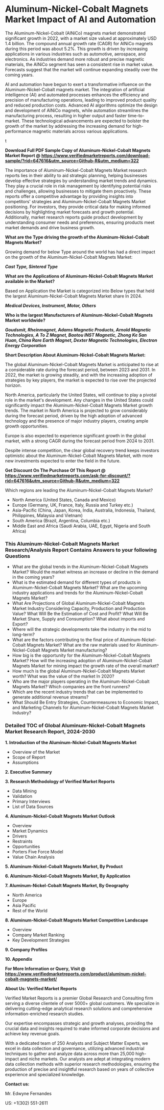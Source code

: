 <meta name="title" content="Global Aluminum-Nickel-Cobalt Magnets Market Impact of AI and Automation"><meta name="description" content="The Aluminum-Nickel-Cobalt (AlNiCo) magnets market demonstrated significant growth in 2022, with a market size valued at approximately USD 1.4 billion. The compound an"><meta name="title" content="Aluminum-Nickel-Cobalt Magnets Market Size, Share, Scope, Trends, Growth, Opportunities, Analysis, Forecast"><h1>Aluminum-Nickel-Cobalt Magnets Market Impact of AI and Automation</h1><p>The Aluminum-Nickel-Cobalt (AlNiCo) magnets market demonstrated significant growth in 2022, with a market size valued at approximately USD 1.4 billion. The compound annual growth rate (CAGR) for AlNiCo magnets during this period was about 5.2%. This growth is driven by increasing applications in various industries such as automotive, aerospace, and electronics. As industries demand more robust and precise magnetic materials, the AlNiCo segment has seen a consistent rise in market value. Forecasts suggest that the market will continue expanding steadily over the coming years.</p><p>AI and automation have begun to exert a transformative influence on the Aluminum-Nickel-Cobalt magnets market. The integration of artificial intelligence (AI) and automated processes enhances the efficiency and precision of manufacturing operations, leading to improved product quality and reduced production costs. Advanced AI algorithms optimize the design and development of AlNiCo magnets, while automation streamlines the manufacturing process, resulting in higher output and faster time-to-market. These technological advancements are expected to bolster the growth of the market by addressing the increasing demand for high-performance magnetic materials across various applications.</p>t</p><p id="" class=""><strong>Download Full PDF Sample Copy of Aluminum-Nickel-Cobalt Magnets Market Report @ <a href="https://www.verifiedmarketreports.com/download-sample/?rid=647616&utm_source=Github-R&utm_medium=322" target="_blank">https://www.verifiedmarketreports.com/download-sample/?rid=647616&utm_source=Github-R&utm_medium=322</a></strong></p><p>The importance of&nbsp;Aluminum-Nickel-Cobalt Magnets Market research reports lies in their ability to aid strategic planning, helping businesses develop effective strategies by understanding market trends and dynamics. They play a crucial role in risk management by identifying potential risks and challenges, allowing businesses to mitigate them proactively. These reports offer a competitive advantage by providing insights into competitors' strategies and Aluminum-Nickel-Cobalt Magnets Market positioning. For investors, they provide critical data for making informed decisions by highlighting market forecasts and growth potential. Additionally, market research reports guide product development by understanding consumer needs and preferences, ensuring products meet market demands and drive business growth.</p><p><strong>What are the&nbsp;Type driving the growth of the Aluminum-Nickel-Cobalt Magnets Market?</strong></p><p id="" class="">Growing demand for below Type around the world has had a direct impact on the growth of the Aluminum-Nickel-Cobalt Magnets Market:</p><em><strong>Cast Type, Sintered Type</strong></em></p><strong>What are the&nbsp;Applications&nbsp;of Aluminum-Nickel-Cobalt Magnets Market available in the Market?</strong></p><p id="" class="">Based on Application the Market is categorized into Below types that held the largest Aluminum-Nickel-Cobalt Magnets Market share In 2024.</p><em><strong>Medical Devices, Instrument, Motor, Others</strong></em></p><strong>Who is the largest Manufacturers of Aluminum-Nickel-Cobalt Magnets Market worldwide?</strong></p><p><em><strong>Goudsmit, Rheinmagnet, Adams Magnetic Products, Arnold Magnetic Technologies, A To Z Magnet, Baotou INST Magnetic, Zhong Ke San Huan, China Rare Earth Magnet, Dexter Magnetic Technologies, Electron Energy Corporation</strong></em></p><p id="" class=""><strong>Short Description About Aluminum-Nickel-Cobalt Magnets Market:</strong></p><p>The global Aluminum-Nickel-Cobalt Magnets Market is anticipated to rise at a considerable rate during the forecast period, between 2023 and 2031. In 2022, the market is growing steadily, and with the increasing adoption of strategies by key players, the market is expected to rise over the projected horizon.</p><p>North America, particularly the United States, will continue to play a pivotal role in the market's development. Any changes in the United States could significantly impact the Aluminum-Nickel-Cobalt Magnets Market growth trends. The market in North America is projected to grow considerably during the forecast period, driven by the high adoption of advanced technology and the presence of major industry players, creating ample growth opportunities.</p><p>Europe is also expected to experience significant growth in the global market, with a strong CAGR during the forecast period from 2024 to 2031.</p><p>Despite intense competition, the clear global recovery trend keeps investors optimistic about the Aluminum-Nickel-Cobalt Magnets Market, with more new investments expected to enter the field in the future.</p><p id="" class=""><strong>Get Discount On The Purchase Of This Report @ <a href="https://www.verifiedmarketreports.com/ask-for-discount/?rid=647616&utm_source=Github-R&utm_medium=322" target="_blank">https://www.verifiedmarketreports.com/ask-for-discount/?rid=647616&utm_source=Github-R&utm_medium=322</a></strong></p>Which regions are leading the Aluminum-Nickel-Cobalt Magnets Market?</p><ul><li>North America (United States, Canada and Mexico)</li><li>Europe (Germany, UK, France, Italy, Russia and Turkey etc.)</li><li>Asia-Pacific (China, Japan, Korea, India, Australia, Indonesia, Thailand, Philippines, Malaysia and Vietnam)</li><li>South America (Brazil, Argentina, Columbia etc.)</li><li>Middle East and Africa (Saudi Arabia, UAE, Egypt, Nigeria and South Africa)</li></ul><h3 id="" class="">This Aluminum-Nickel-Cobalt Magnets Market Research/Analysis Report Contains Answers to your following Questions</h3><ul><li>What are the global trends in the Aluminum-Nickel-Cobalt Magnets Market? Would the market witness an increase or decline in the demand in the coming years?</li><li>What is the estimated demand for different types of products in Aluminum-Nickel-Cobalt Magnets Market? What are the upcoming industry applications and trends for the Aluminum-Nickel-Cobalt Magnets Market?</li><li>What Are Projections of Global Aluminum-Nickel-Cobalt Magnets Market Industry Considering Capacity, Production and Production Value? What Will Be the Estimation of Cost and Profit? What Will Be Market Share, Supply and Consumption? What about imports and Export?</li><li>Where will the strategic developments take the industry in the mid to long-term?</li><li>What are the factors contributing to the final price of Aluminum-Nickel-Cobalt Magnets Market? What are the raw materials used for Aluminum-Nickel-Cobalt Magnets Market manufacturing?</li><li>How big is the opportunity for the Aluminum-Nickel-Cobalt Magnets Market? How will the increasing adoption of Aluminum-Nickel-Cobalt Magnets Market for mining impact the growth rate of the overall market?</li><li>How much is the global Aluminum-Nickel-Cobalt Magnets Market worth? What was the value of the market In 2020?</li><li>Who are the major players operating in the Aluminum-Nickel-Cobalt Magnets Market? Which companies are the front runners?</li><li>Which are the recent industry trends that can be implemented to generate additional revenue streams?</li><li>What Should Be Entry Strategies, Countermeasures to Economic Impact, and Marketing Channels for Aluminum-Nickel-Cobalt Magnets Market Industry?</li></ul><h3 id="" class="">Detailed TOC of Global Aluminum-Nickel-Cobalt Magnets Market Research Report, 2024-2030</h3><p id="" class=""><strong>1. Introduction of the Aluminum-Nickel-Cobalt Magnets Market</strong></p><ul><li>Overview of the Market</li><li>Scope of Report</li><li>Assumptions</li></ul><p id="" class=""><strong>2. Executive Summary</strong></p><p id="" class=""><strong>3. Research Methodology of Verified Market Reports</strong></p><ul><li>Data Mining</li><li>Validation</li><li>Primary Interviews</li><li>List of Data Sources</li></ul><p id="" class=""><strong>4. Aluminum-Nickel-Cobalt Magnets Market Outlook</strong></p><ul><li>Overview</li><li>Market Dynamics</li><li>Drivers</li><li>Restraints</li><li>Opportunities</li><li>Porters Five Force Model</li><li>Value Chain Analysis</li></ul><p id="" class=""><strong>5. Aluminum-Nickel-Cobalt Magnets Market, By Product</strong></p><p id="" class=""><strong>6. Aluminum-Nickel-Cobalt Magnets Market, By Application</strong></p><p id="" class=""><strong>7. Aluminum-Nickel-Cobalt Magnets Market, By Geography</strong></p><ul><li>North America</li><li>Europe</li><li>Asia Pacific</li><li>Rest of the World</li></ul><p id="" class=""><strong>8. Aluminum-Nickel-Cobalt Magnets Market Competitive Landscape</strong></p><ul><li>Overview</li><li>Company Market Ranking</li><li>Key Development Strategies</li></ul><p id="" class=""><strong>9. Company Profiles</strong></p><p id="" class=""><strong>10. Appendix</strong></p><p id="" class=""><strong>For More Information or Query, Visit @ <a href="https://www.verifiedmarketreports.com/product/aluminum-nickel-cobalt-magnets-market/" target="_blank">https://www.verifiedmarketreports.com/product/aluminum-nickel-cobalt-magnets-market/</a></strong></p><p id="" class=""><strong>About Us: Verified Market Reports</strong></p><p id="" class="">Verified Market Reports is a premier Global Research and Consulting firm serving a diverse clientele of over 5000+ global customers. We specialize in delivering cutting-edge analytical research solutions and comprehensive information-enriched research studies.</p><p id="" class="">Our expertise encompasses strategic and growth analyses, providing the crucial data and insights required to make informed corporate decisions and achieve key revenue goals.</p><p id="" class="">With a dedicated team of 250 Analysts and Subject Matter Experts, we excel in data collection and governance, utilizing advanced industrial techniques to gather and analyze data across more than 25,000 high-impact and niche markets. Our analysts are adept at integrating modern data collection methods with superior research methodologies, ensuring the production of precise and insightful research based on years of collective experience and specialized knowledge.</p><p id="" class=""><strong>Contact us:</strong></p><p id="" class="">Mr. Edwyne Fernandes</p><p id="" class="">US: +1(302) 551-2611</p>